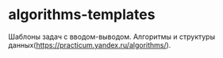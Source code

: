 # algorithms-templates
Шаблоны задач с вводом-выводом. Алгоритмы и структуры данных(https://practicum.yandex.ru/algorithms/).
